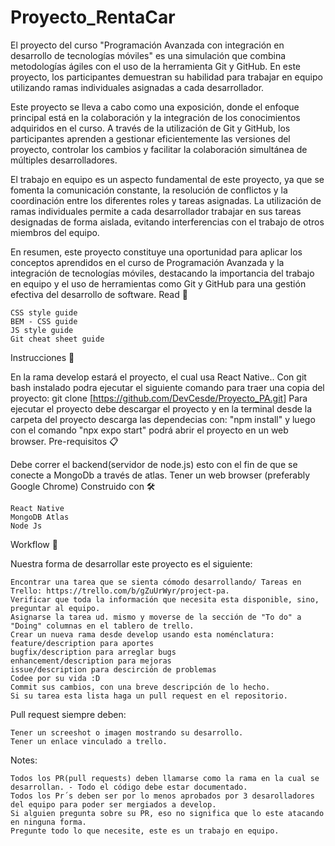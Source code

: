 # Proyecto_RentaCar

El proyecto del curso "Programación Avanzada con integración en desarrollo de tecnologías móviles" es una simulación que combina metodologías ágiles con el uso de la herramienta Git y GitHub. En este proyecto, los participantes demuestran su habilidad para trabajar en equipo utilizando ramas individuales asignadas a cada desarrollador.

Este proyecto se lleva a cabo como una exposición, donde el enfoque principal está en la colaboración y la integración de los conocimientos adquiridos en el curso. A través de la utilización de Git y GitHub, los participantes aprenden a gestionar eficientemente las versiones del proyecto, controlar los cambios y facilitar la colaboración simultánea de múltiples desarrolladores.

El trabajo en equipo es un aspecto fundamental de este proyecto, ya que se fomenta la comunicación constante, la resolución de conflictos y la coordinación entre los diferentes roles y tareas asignadas. La utilización de ramas individuales permite a cada desarrollador trabajar en sus tareas designadas de forma aislada, evitando interferencias con el trabajo de otros miembros del equipo.

En resumen, este proyecto constituye una oportunidad para aplicar los conceptos aprendidos en el curso de Programación Avanzada y la integración de tecnologías móviles, destacando la importancia del trabajo en equipo y el uso de herramientas como Git y GitHub para una gestión efectiva del desarrollo de software.
Read 📄

    CSS style guide
    BEM - CSS guide
    JS style guide
    Git cheat sheet guide

Instrucciones 🚀

En la rama develop estará el proyecto, el cual usa React Native.. Con git bash instalado podra ejecutar el siguiente comando para traer una copia del proyecto: git clone [https://github.com/DevCesde/Proyecto_PA.git] Para ejecutar el proyecto debe descargar el proyecto y en la terminal desde la carpeta del proyecto descarga las dependecias con: "npm install" y luego con el comando "npx expo start" podrá abrir el proyecto en un web browser.
Pre-requisitos 📋

Debe correr el backend(servidor de node.js) esto con el fin de que se conecte a MongoDb a través de atlas. Tener un web browser (preferably Google Chrome)
Construido con 🛠️

    React Native
    MongoDB Atlas
    Node Js

Workflow 📝

Nuestra forma de desarrollar este proyecto es el siguiente:

    Encontrar una tarea que se sienta cómodo desarrollando/ Tareas en Trello: https://trello.com/b/gZuUrWyr/project-pa.
    Verificar que toda la información que necesita esta disponible, sino, preguntar al equipo.
    Asignarse la tarea ud. mismo y moverse de la sección de "To do" a "Doing" columnas en el tablero de trello.
    Crear un nueva rama desde develop usando esta noménclatura:
    feature/description para aportes
    bugfix/description para arreglar bugs
    enhancement/description para mejoras
    issue/description para descirción de problemas
    Codee por su vida :D
    Commit sus cambios, con una breve descripción de lo hecho.
    Si su tarea esta lista haga un pull request en el repositorio.

Pull request siempre deben:

    Tener un screeshot o imagen mostrando su desarrollo.
    Tener un enlace vinculado a trello.

Notes:

    Todos los PR(pull requests) deben llamarse como la rama en la cual se desarrollan. - Todo el código debe estar documentado.
    Todos los Pr´s deben ser por lo menos aprobados por 3 desarolladores del equipo para poder ser mergiados a develop.
    Si alguien pregunta sobre su PR, eso no significa que lo este atacando en ninguna forma.
    Pregunte todo lo que necesite, este es un trabajo en equipo.
